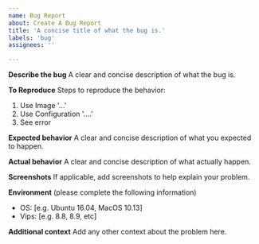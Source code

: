 ```yaml
---
name: Bug Report
about: Create A Bug Report
title: 'A concise title of what the bug is.'
labels: 'bug'
assignees: ''

---
```


**Describe the bug**
A clear and concise description of what the bug is.

**To Reproduce**
Steps to reproduce the behavior:
1. Use Image '...'
2. Use Configuration '....'
3. See error

**Expected behavior**
A clear and concise description of what you expected to happen.

**Actual behavior**
A clear and concise description of what actually happen.

**Screenshots**
If applicable, add screenshots to help explain your problem.

**Environment**
(please complete the following information)
 - OS: [e.g. Ubuntu 16.04, MacOS 10.13]
 - Vips: [e.g. 8.8, 8.9, etc]

**Additional context**
Add any other context about the problem here.
